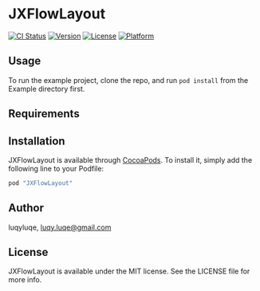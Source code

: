 # JXFlowLayout

[![CI Status](http://img.shields.io/travis/luqyluqe/JXFlowLayout.svg?style=flat)](https://travis-ci.org/luqyluqe/JXFlowLayout)
[![Version](https://img.shields.io/cocoapods/v/JXFlowLayout.svg?style=flat)](http://cocoapods.org/pods/JXFlowLayout)
[![License](https://img.shields.io/cocoapods/l/JXFlowLayout.svg?style=flat)](http://cocoapods.org/pods/JXFlowLayout)
[![Platform](https://img.shields.io/cocoapods/p/JXFlowLayout.svg?style=flat)](http://cocoapods.org/pods/JXFlowLayout)

## Usage

To run the example project, clone the repo, and run `pod install` from the Example directory first.

## Requirements

## Installation

JXFlowLayout is available through [CocoaPods](http://cocoapods.org). To install
it, simply add the following line to your Podfile:

```ruby
pod "JXFlowLayout"
```

## Author

luqyluqe, luqy.luqe@gmail.com

## License

JXFlowLayout is available under the MIT license. See the LICENSE file for more info.
